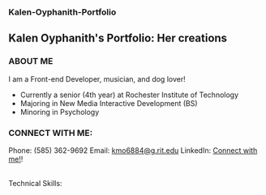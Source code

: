 ### Kalen-Oyphanith-Portfolio

## Kalen Oyphanith's Portfolio: Her creations

### ABOUT ME
I am a Front-end Developer, musician, and dog lover!

- Currently a senior (4th year) at Rochester Institute of Technology
- Majoring in New Media Interactive Development (BS)
- Minoring in Psychology

### CONNECT WITH ME:
Phone: (585) 362-9692
Email: kmo6884@g.rit.edu
LinkedIn: [Connect with me!][linkedin]!

<br />
Technical Skills:

<br />
<br />

[linkedin]: https://www.linkedin.com/in/kalenoyphanith

